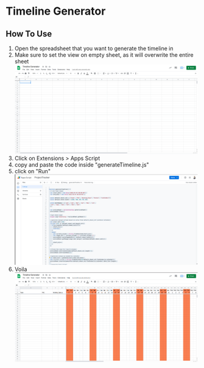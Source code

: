 # Timeline Generator

## How To Use
1) Open the spreadsheet that you want to generate the timeline in
2) Make sure to set the view on empty sheet, as it will overwrite the entire sheet
   ![emptySheet](readmeAsset/emptySheet.png)
3) Click on Extensions > Apps Script 
4) copy and paste the code inside "generateTimeline.js"
5) click on "Run"
   ![apps script](readmeAsset/appsscript.png)
6) Voila
   ![generatedSheet](readmeAsset/generatedSheet.png)